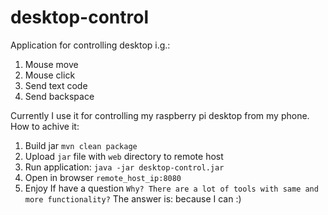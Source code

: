 # desktop-control
Application for controlling desktop i.g.:
1. Mouse move
1. Mouse click
1. Send text code
1. Send backspace

Currently I use it for controlling my raspberry pi desktop from my phone.
How to achive it:
1. Build jar `mvn clean package`
1. Upload `jar` file with `web` directory to remote host
1. Run application: `java -jar desktop-control.jar`
1. Open in browser `remote_host_ip:8080`
1. Enjoy
If have a question `Why? There are a lot of tools with same and more functionality?`
The answer is: because I can :)
